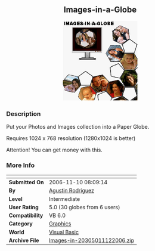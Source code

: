 ﻿<div align="center">

## Images\-in\-a\-Globe

<img src="PIC20061112125643563.gif">
</div>

### Description

Put your Photos and Images collection into a Paper Globe.

Requires 1024 x 768 resolution (1280x1024 is better)

Attention! You can get money with this.
 
### More Info
 


<span>             |<span>
---                |---
**Submitted On**   |2006-11-10 08:09:14
**By**             |[Agustin Rodriguez](https://github.com/Planet-Source-Code/PSCIndex/blob/master/ByAuthor/agustin-rodriguez.md)
**Level**          |Intermediate
**User Rating**    |5.0 (30 globes from 6 users)
**Compatibility**  |VB 6\.0
**Category**       |[Graphics](https://github.com/Planet-Source-Code/PSCIndex/blob/master/ByCategory/graphics__1-46.md)
**World**          |[Visual Basic](https://github.com/Planet-Source-Code/PSCIndex/blob/master/ByWorld/visual-basic.md)
**Archive File**   |[Images\-in\-20305011122006\.zip](https://github.com/Planet-Source-Code/agustin-rodriguez-images-in-a-globe__1-67071/archive/master.zip)








